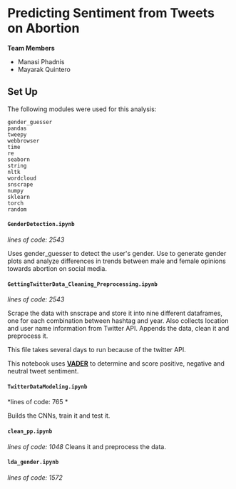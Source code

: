 # Predicting Sentiment from Tweets on Abortion

**Team Members**  
* Manasi Phadnis
* Mayarak Quintero

## Set Up
The following modules were used for this analysis:
```
gender_guesser
pandas
tweepy 
webbrowser
time 
re 
seaborn 
string
nltk
wordcloud
snscrape
numpy
sklearn
torch
random
```
#### `GenderDetection.ipynb`  
*lines of code: 2543*

Uses gender_guesser to detect the user's gender. Use to generate gender plots and analyze differences in trends between male and female opinions towards abortion on social media. 

#### `GettingTwitterData_Cleaning_Preprocessing.ipynb`
*lines of code: 2543*

Scrape the data with snscrape and store it into nine different dataframes, one for each combination between hashtag and year. 
Also collects location and user name information from Twitter API. 
Appends the data, clean it and preprocess it. 

This file takes several days to run because of the twitter API. 

This notebook uses [**VADER**](https://github.com/cjhutto/vaderSentiment#installation) to determine and score positive, negative and neutral tweet sentiment.

#### `TwitterDataModeling.ipynb`
*lines of code: 765 *  

Builds the CNNs, train it and test it. 

#### `clean_pp.ipynb`  
*lines of code: 1048*
Cleans it and preprocess the data. 

#### `lda_gender.ipynb`
*lines of code: 1572*
